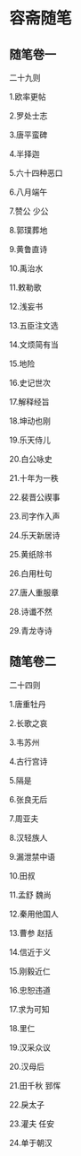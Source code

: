 # **容斋随笔**

## **随笔卷一**

二十九则

1.欧率更帖

2.罗处士志

3.唐平蛮碑

4.半择迦

5.六十四种恶口

6.八月端午

7.赞公 少公

8.郭璞葬地

9.黄鲁直诗

10.禹治水

11.敕勒歌

12.浅妄书

13.五臣注文选

14.文烦简有当

15.地险

16.史记世次

17.解释经旨

18.坤动也刚

19.乐天侍儿

20.白公咏史

21.十年为一秩

22.裴晋公禊事

23.司字作入声

24.乐天新居诗

25.黄纸除书

26.白用杜句

27.唐人重服章

28.诗谶不然

29.青龙寺诗

## **随笔卷二**

二十四则

1.唐重牡丹

2.长歌之哀

3.韦苏州

4.古行宫诗

5.隔是

6.张良无后

7.周亚夫

8.汉轻族人

9.漏泄禁中语

10.田叔

11.孟舒 魏尚

12.秦用他国人

13.曹参 赵括

14.信近于义

15.刚毅近仁

16.忠恕违道

17.求为可知

18.里仁

19.汉采众议

20.汉母后

21.田千秋 郅恽

22.戾太子

23.灌夫 任安

24.单于朝汉

